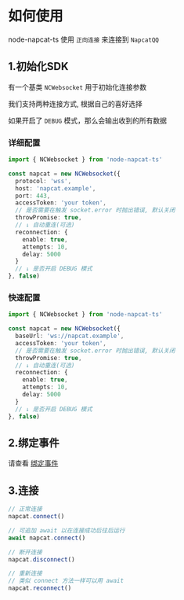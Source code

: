 # 如何使用

node-napcat-ts 使用 `正向连接` 来连接到 `NapcatQQ`

## 1.初始化SDK

有一个基类 `NCWebsocket` 用于初始化连接参数

我们支持两种连接方式, 根据自己的喜好选择

如果开启了 `DEBUG` 模式，那么会输出收到的所有数据

### 详细配置

``` typescript
import { NCWebsocket } from 'node-napcat-ts'

const napcat = new NCWebsocket({
  protocol: 'wss',
  host: 'napcat.example',
  port: 443,
  accessToken: 'your token',
  // 是否需要在触发 socket.error 时抛出错误, 默认关闭
  throwPromise: true,
  // ↓ 自动重连(可选)
  reconnection: {
    enable: true,
    attempts: 10,
    delay: 5000
  }
  // ↓ 是否开启 DEBUG 模式
}, false)
```

### 快速配置

``` typescript
import { NCWebsocket } from 'node-napcat-ts'

const napcat = new NCWebsocket({
  baseUrl: 'ws://napcat.example',
  accessToken: 'your token',
  // 是否需要在触发 socket.error 时抛出错误, 默认关闭
  throwPromise: true,
  // ↓ 自动重连(可选)
  reconnection: {
    enable: true,
    attempts: 10,
    delay: 5000
  }
  // ↓ 是否开启 DEBUG 模式
}, false)
```

## 2.绑定事件

请查看 [绑定事件](./bind-event.md)

## 3.连接

``` typescript
// 正常连接
napcat.connect()

// 可追加 await 以在连接成功后往后运行
await napcat.connect()

// 断开连接
napcat.disconnect()

// 重新连接
// 类似 connect 方法一样可以用 await
napcat.reconnect()
```
